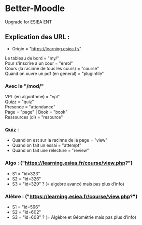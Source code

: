 # Better-Moodle
Upgrade for ESIEA ENT

## Explication des URL : 
- Origin = "https://learning.esiea.fr/"

Le tableau de bord = "my/" <br>
Pour s'inscrire a un cour = "enrol" <br>
Cours (la racinne de tous les cours) = "course" <br>
Quand on ouvre un pdf (en general) = "pluginfile" <br>

### Avec le "/mod/"
VPL (en algorithme) = "vpl" <br>
Quizz = "quiz" <br>
Presence = "attendance" <br>
Page = "page" | Book = "book" <br>
Ressources (dl) = "resource" <br>

### Quiz : 
- Quand on est sur la racinne de la page = "view"
- Quand on fait un essai = "attempt"
- Quand on fait une relecture = "review"

### Algo : ("https://learning.esiea.fr/course/view.php?")
- S1 = "id=323"
- S2 = "id=326"
- S3 = "id=329" ? (= algebre avancé mais pas plus d'info)

### Alèbre : ("https://learning.esiea.fr/course/view.php?")
- S1 = "id=596"
- S2 = "id=602"
- S3 = "id=608" ? (= Algèbre et Géométrie mais pas plus d'info)
